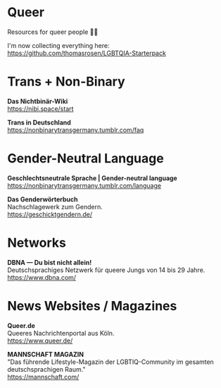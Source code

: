 # Queer
Resources for queer people 🏳️‍🌈

I'm now collecting everything here: https://github.com/thomasrosen/LGBTQIA-Starterpack

# Trans + Non-Binary

**Das Nichtbinär-Wiki**<br>
https://nibi.space/start

**Trans in Deutschland**<br>
https://nonbinarytransgermany.tumblr.com/faq

# Gender-Neutral Language

**Geschlechtsneutrale Sprache | Gender-neutral language**<br>
https://nonbinarytransgermany.tumblr.com/language

**Das Genderwörterbuch**<br>
Nachschlagewerk zum Gendern.<br>
https://geschicktgendern.de/

# Networks

**DBNA — Du bist nicht allein!**<br>
Deutschsprachiges Netzwerk für queere Jungs von 14 bis 29 Jahre.<br>
https://www.dbna.com/

# News Websites / Magazines

**Queer.de**<br>
Queeres Nachrichtenportal aus Köln.<br>
https://www.queer.de/

**MANNSCHAFT MAGAZIN**<br>
"Das führende Lifestyle-Magazin der LGBTIQ-Community im gesamten deutschsprachigen Raum."<br>
https://mannschaft.com/
